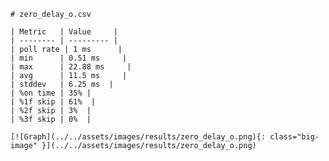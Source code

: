 
    # zero_delay_o.csv

    | Metric   | Value     |
    | -------- | --------- |
    | poll rate | 1 ms      |
    | min      | 0.51 ms     |
    | max      | 22.88 ms     |
    | avg      | 11.5 ms     |
    | stddev   | 6.25 ms  |
    | %on time | 35% |
    | %1f skip | 61%  |
    | %2f skip | 3%  |
    | %3f skip | 0%  |

    [![Graph](../../assets/images/results/zero_delay_o.png){: class="big-image" }](../../assets/images/results/zero_delay_o.png)

    